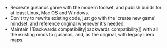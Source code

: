 - Recreate gusanos game with the modern toolset, and publish builds for at least Linux, Mac OS and Windows.
- Don't try to rewrite existing code, just go with the 'create new game' mindset, and reference original whenever it's needed.
- Maintain [[Backwards compatibility|backwards compatibility]] with all the existing mods to gusanos, and, as the original, with legacy Liero maps.